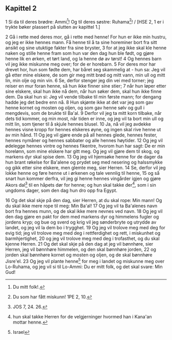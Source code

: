 ## Kapittel 2

1 Si da til deres brødre: Ammi[^1]! Og til deres søstre: Ruhama[^2]! / [HSE 2, 1 er i trykte bøker plassert på slutten av kapittel 1.]

2 Gå i rette med deres mor, gå i rette med henne! For hun er ikke min hustru, og jeg er ikke hennes mann. Få henne til å ta sine horeminer bort fra sitt ansikt og sine utuktige fakter fra sine bryster,
3 for at jeg ikke skal kle henne naken og stille henne fram som hun var den dag hun ble født, og gjøre henne lik en ørken, et tørt land, og la henne dø av tørst!
4 Og hennes barn vil jeg ikke miskunne meg over; for de er horebarn.
5 For deres mor har drevet hor, hun som fødte dem, har båret seg skammelig at - hun sa: Jeg vil gå etter mine elskere, de som gir meg mitt brød og mitt vann, min ull og mitt lin, min olje og min vin.
6 Se, derfor stenger jeg din vei med torner; jeg reiser en mur foran henne, så hun ikke finner sine stier;
7 når hun løper etter sine elskere, skal hun ikke nå dem, når hun søker dem, skal hun ikke finne dem. Da skal hun si: Jeg vil vende tilbake til min første mann; for dengang hadde jeg det bedre enn nå.
8 Hun skjønte ikke at det var jeg som gav henne kornet og mosten og oljen, og som gav henne sølv og gull i mengdevis, som de brukte til Ba'al.
9 Derfor vil jeg ta mitt korn tilbake, når dets tid kommer, og min most, når tiden er inne, og jeg vil ta bort min ull og mitt lin, som tjener til å skjule hennes blusel.
10 Ja, nå vil jeg avdekke hennes visne kropp for hennes elskeres øyne, og ingen skal rive henne ut av min hånd.
11 Og jeg vil gjøre ende på all hennes glede, hennes fester, hennes nymåner og hennes sabbater og alle hennes høytider.
12 Og jeg vil ødelegge hennes vintre og hennes fikentre, hvorom hun har sagt: De er min horelønn, som mine elskere har gitt meg. Og jeg vil gjøre dem til skog, og markens dyr skal spise dem.
13 Og jeg vil hjemsøke henne for de dager da hun brant røkelse for Ba'alene og prydet seg med nesering og halssmykke og gikk etter sine elskere, men glemte meg, sier Herren.
14 Se, derfor vil jeg lokke henne og føre henne ut i ørkenen og tale vennlig til henne,
15 og så snart hun kommer derfra, vil jeg gi henne hennes vingårder igjen og gjøre Akors dal[^3] til en håpets dør for henne; og hun skal takke der[^4], som i sin ungdoms dager, som den dag hun dro opp fra Egypt.

16 Og det skal skje på den dag, sier Herren, at du skal rope: Min mann! Og du skal ikke mere rope til meg: Min Ba'al!
17 Og jeg vil ta Ba'alenes navn bort fra hennes munn, og de skal ikke mere nevnes ved navn.
18 Og jeg vil den dag gjøre en pakt for dem med markens dyr og himmelens fugler og jordens kryp; og bue og sverd og krig vil jeg sønderbryte og utrydde av landet, og jeg vil la dem bo i trygghet.
19 Og jeg vil trolove meg med deg for evig tid; jeg vil trolove meg med deg i rettferdighet og rett, i miskunhet og barmhjertighet,
20 og jeg vil trolove meg med deg i trofasthet, og du skal kjenne Herren.
21 Og det skal skje på den dag at jeg vil bønnhøre, sier Herren, jeg vil bønnhøre himmelen, og den skal bønnhøre jorden,
22 og jorden skal bønnhøre kornet og mosten og oljen, og de skal bønnhøre Jisre'el.
23 Og jeg vil plante henne[^5] for meg i landet og miskunne meg over Lo-Ruhama, og jeg vil si til Lo-Ammi: Du er mitt folk, og det skal svare: Min Gud!


[^1]:  Du mitt folk!.
[^2]:  Du som har fått miskunn! 1PE 2, 10.
[^3]:  JOS 7, 24. 26.
[^4]:  hun skal takke Herren for de velgjerninger hvormed han i Kana'an mottar henne.
[^5]:  Israel
